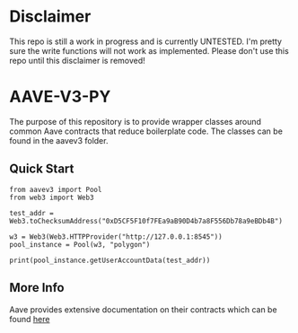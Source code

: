 # Disclaimer
This repo is still a work in progress and is currently UNTESTED. I'm pretty sure the write functions will not work as implemented. Please don't use this repo until this disclaimer is removed!

# AAVE-V3-PY
The purpose of this repository is to provide wrapper classes around common Aave contracts that reduce boilerplate code. The classes can be found in the aavev3 folder.

## Quick Start
```
from aavev3 import Pool
from web3 import Web3

test_addr = Web3.toChecksumAddress("0xD5CF5F10f7FEa9aB90D4b7a8F556Db78a9eBDb4B")

w3 = Web3(Web3.HTTPProvider("http://127.0.0.1:8545"))
pool_instance = Pool(w3, "polygon")

print(pool_instance.getUserAccountData(test_addr))
```

## More Info
Aave provides extensive documentation on their contracts which can be found [here](https://docs.aave.com/developers/getting-started/v3-overview)